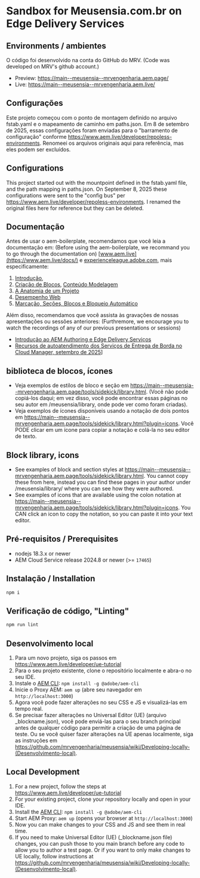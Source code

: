 # Sandbox for Meusensia.com.br on Edge Delivery Services


## Environments / ambientes
O código foi desenvolvido na conta do GitHub do MRV.
(Code was developed on MRV's github account.)
- Preview: https://main--meusensia--mrvengenharia.aem.page/
- Live: https://main--meusensia--mrvengenharia.aem.live/

## Configurações
Este projeto começou com o ponto de montagem definido no arquivo fstab.yaml e o mapeamento de caminho em paths.json. Em 8 de setembro de 2025, essas configurações foram enviadas para o "barramento de configuração" conforme https://www.aem.live/developer/repoless-environments. Renomeei os arquivos originais aqui para referência, mas eles podem ser excluídos.

## Configurations
This project started out with the mountpoint defined in the fstab.yaml file, and the path mapping in paths.json. On September 8, 2025 these configurations were sent to the "config bus" per https://www.aem.live/developer/repoless-environments. I renamed the original files here for reference but they can be deleted.

## Documentação

Antes de usar o aem-boilerplate, recomendamos que você leia a documentação em: (Before using the aem-boilerplate, we recommand you to go through the documentation on) [www.aem.live](https://www.aem.live/docs/) e [experienceleague.adobe.com](https://experienceleague.adobe.com/en/docs/experience-manager-cloud-service/content/edge-delivery/wysiwyg-authoring/authoring), mais especificamente:
1. [Introdução](https://experienceleague.adobe.com/en/docs/experience-manager-cloud-service/content/edge-delivery/wysiwyg-authoring/edge-dev-getting-started), 
1. [Criação de Blocos](https://experienceleague.adobe.com/en/docs/experience-manager-cloud-service/content/edge-delivery/wysiwyg-authoring/create-block), [Conteúdo Modelagem](https://experienceleague.adobe.com/en/docs/experience-manager-cloud-service/content/edge-delivery/wysiwyg-authoring/content-modeling)
1. [A Anatomia de um Projeto](https://www.aem.live/developer/anatomy-of-a-project)
1. [Desempenho Web](https://www.aem.live/developer/keeping-it-100)
1. [Marcação, Seções, Blocos e Bloqueio Automático](https://www.aem.live/developer/markup-sections-blocks)

Além disso, recomendamos que você assista às gravações de nossas apresentações ou sessões anteriores: (Furthremore, we encourage you to watch the recordings of any of our previous presentations or sessions)
- [Introdução ao AEM Authoring e Edge Delivery Serviços](https://experienceleague.adobe.com/pt-BR/docs/events/experience-manager-gems-recordings/gems2024/aem-authoring-and-edge-delivery)
- [Recursos de autoatendimento dos Serviços de Entrega de Borda no Cloud Manager, setembro de 2025](https://adobe.ly/4lYpzyQ)]

## biblioteca de blocos, ícones

- Veja exemplos de estilos de bloco e seção em https://main--meusensia--mrvengenharia.aem.page/tools/sidekick/library.html. (Você não pode copiá-los daqui; em vez disso, você pode encontrar essas páginas no seu autor em /meusensia/library, onde pode ver como foram criadas). 
- Veja exemplos de ícones disponíveis usando a notação de dois pontos em https://main--meusensia--mrvengenharia.aem.page/tools/sidekick/library.html?plugin=icons. Você PODE clicar em um ícone para copiar a notação e colá-la no seu editor de texto.

##  Block library, icons

- See examples of block and section styles at https://main--meusensia--mrvengenharia.aem.page/tools/sidekick/library.html. You cannot copy these from here, instead you can find these pages in your author under /meusensia/library/ where you can see how they were authored. 
- See examples of icons that are available using the colon notation at https://main--meusensia--mrvengenharia.aem.page/tools/sidekick/library.html?plugin=icons. You CAN click an icon to copy the notation, so you can paste it into your text editor.


## Pré-requisitos / Prerequisites

- nodejs 18.3.x or newer
- AEM Cloud Service release 2024.8 or newer (>= `17465`)

## Instalação / Installation

```sh
npm i
```

## Verificação de código, "Linting"

```sh
npm run lint
```

## Desenvolvimento local

1. Para um novo projeto, siga os passos em https://www.aem.live/developer/ue-tutorial
1. Para o seu projeto existente, clone o repositório localmente e abra-o no seu IDE.
1. Instale o [AEM CLI](https://github.com/adobe/helix-cli): `npm install -g @adobe/aem-cli`
1. Inicie o Proxy AEM: `aem up` (abre seu navegador em `http://localhost:3000`)
1. Agora você pode fazer alterações no seu CSS e JS e visualizá-las em tempo real.
1. Se precisar fazer alterações no Universal Editor (UE) (arquivo _blockname.json), você pode enviá-las para o seu branch principal antes de qualquer código para permitir a criação de uma página de teste. Ou se você quiser fazer alterações na UE apenas localmente, siga as instruções em https://github.com/mrvengenharia/meusensia/wiki/Developing-locally-(Desenvolvimento-local).

## Local Development

1. For a new project, follow the steps at https://www.aem.live/developer/ue-tutorial
1. For your existing project, clone your repository locally and open in your IDE.
1. Install the [AEM CLI](https://github.com/adobe/helix-cli): `npm install -g @adobe/aem-cli`
1. Start AEM Proxy: `aem up` (opens your browser at `http://localhost:3000`)
1. Now you can make changes to your CSS and JS and see them in real time.
1. If you need to make Universal Editor (UE) (_blockname.json file) changes, you can push those to you main branch before any code to allow you to author a test page. Or if you want to only make changes to UE locally, follow instructions at https://github.com/mrvengenharia/meusensia/wiki/Developing-locally-(Desenvolvimento-local).

